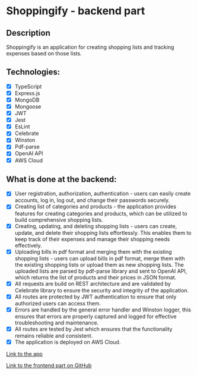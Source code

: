 # Shoppingify - backend part
## Description
Shoppingify is an application for creating shopping lists and tracking expenses based on those lists.
## Technologies:
- [x] TypeScript
- [x] Express.js
- [x] MongoDB
- [x] Mongoose
- [x] JWT
- [x] Jest
- [x] EsLint
- [x] Celebrate
- [x] Winston
- [x] Pdf-parse
- [x] OpenAI API
- [x] AWS Cloud
## What is done at the backend:
- [x] User registration, authorization, authentication - users can easily create accounts, log in, log out, and change their passwords securely.
- [x] Creating list of categories and products - the application provides features for creating categories and products, which can be utilized to build comprehensive shopping lists.
- [x] Creating, updating, and deleting shopping lists - users can create, update, and delete their shopping lists effortlessly. This enables them to keep track of their expenses and manage their shopping needs effectively.
- [x] Uploading bills in pdf format and merging them with the existing shopping lists - users can upload bills in pdf format, merge them with the existing shopping lists or upload them as new shopping lists. The uploaded lists are parsed by pdf-parse library and sent to OpenAI API, which returns the list of products and their prices in JSON format.
- [x] All requests are build on REST architecture and are validated by Celebrate library to ensure the security and integrity of the application.
- [x] All routes are protected by JWT authentication to ensure that only authorized users can access them.
- [x] Errors are handled by the general error handler and Winston logger, this  ensures that errors are properly captured and logged for effective troubleshooting and maintenance.
- [x] All routes are tested by Jest which ensures that  the functionality remains reliable and consistent.
- [x] The application is deployed on AWS Cloud.

[Link to the app](https://olgatananova.github.io/shoppingify)

[Link to the frontend part on GitHub](https://github.com/OlgaTananova/shoppingify-api)


